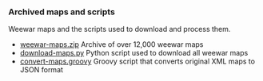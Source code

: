 ### Archived maps and scripts

Weewar maps and the scripts used to download and process them. 

* [weewar-maps.zip](weewar-maps.zip) Archive of over 12,000 weewar maps
* [download-maps.py](download-maps.py) Python script used to download all weewar maps
* [convert-maps.groovy](convert-maps.groovy) Groovy script that converts original XML maps to JSON format 